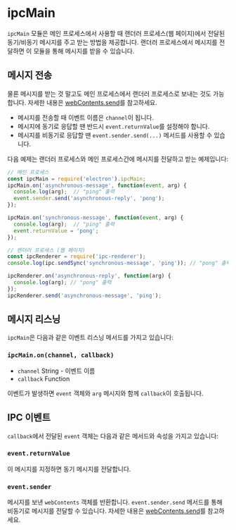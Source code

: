 ﻿# ipcMain

`ipcMain` 모듈은 메인 프로세스에서 사용할 때 랜더러 프로세스(웹 페이지)에서 전달된
동기/비동기 메시지를 주고 받는 방법을 제공합니다. 랜더러 프로세스에서 메시지를 전달하면
이 모듈을 통해 메시지를 받을 수 있습니다.

## 메시지 전송

물론 메시지를 받는 것 말고도 메인 프로세스에서 랜더러 프로세스로 보내는 것도 가능합니다.
자세한 내용은 [webContents.send](web-contents.md#webcontentssendchannel-args)를
참고하세요.

* 메시지를 전송할 때 이벤트 이름은 `channel`이 됩니다.
* 메시지에 동기로 응답할 땐 반드시 `event.returnValue`를 설정해야 합니다.
* 메시지를 비동기로 응답할 땐 `event.sender.send(...)` 메서드를 사용할 수 있습니다.

다음 예제는 랜더러 프로세스와 메인 프로세스간에 메시지를 전달하고 받는 예제입니다:

```javascript
// 메인 프로세스
const ipcMain = require('electron').ipcMain;
ipcMain.on('asynchronous-message', function(event, arg) {
  console.log(arg);  // "ping" 출력
  event.sender.send('asynchronous-reply', 'pong');
});

ipcMain.on('synchronous-message', function(event, arg) {
  console.log(arg);  // "ping" 출력
  event.returnValue = 'pong';
});
```

```javascript
// 랜더러 프로세스 (웹 페이지)
const ipcRenderer = require('ipc-renderer');
console.log(ipc.sendSync('synchronous-message', 'ping')); // "pong" 출력

ipcRenderer.on('asynchronous-reply', function(arg) {
  console.log(arg); // "pong" 출력
});
ipcRenderer.send('asynchronous-message', 'ping');
```

## 메시지 리스닝

`ipcMain`은 다음과 같은 이벤트 리스닝 메서드를 가지고 있습니다:

### `ipcMain.on(channel, callback)`

* `channel` String - 이벤트 이름
* `callback` Function

이벤트가 발생하면 `event` 객체와 `arg` 메시지와 함께 `callback`이 호출됩니다.

## IPC 이벤트

`callback`에서 전달된 `event` 객체는 다음과 같은 메서드와 속성을 가지고 있습니다:

### `event.returnValue`

이 메시지를 지정하면 동기 메시지를 전달합니다.

### `event.sender`

메시지를 보낸 `webContents` 객체를 반환합니다. `event.sender.send` 메서드를 통해
비동기로 메시지를 전달할 수 있습니다. 자세한 내용은
[webContents.send][webcontents-send]를 참고하세요.

[webcontents-send]: web-contents.md#webcontentssendchannel-args
